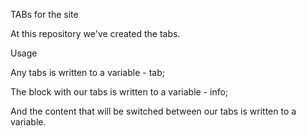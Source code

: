 TABs for the site

At this repository we've created the tabs.

Usage

Any tabs is written to a variable - tab;

The block with our tabs is written to a variable - info;

And the content that will be switched between our tabs is written to a variable.